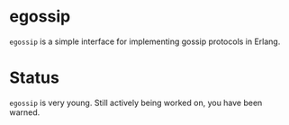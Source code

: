 egossip
=======

`egossip` is a simple interface for implementing gossip protocols in Erlang.

Status
======

`egossip` is very young. Still actively being worked on, you have been warned.
